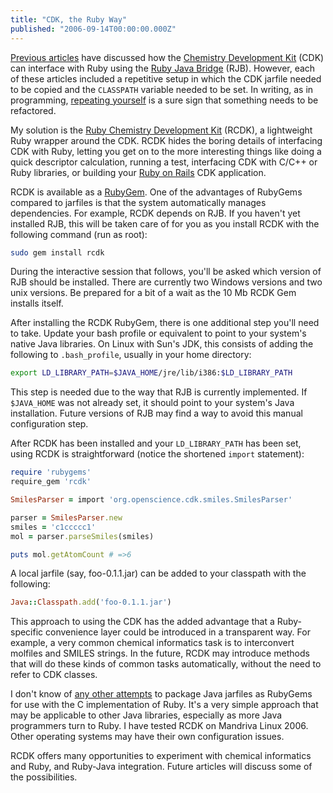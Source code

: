 ```yaml
---
title: "CDK, the Ruby Way"
published: "2006-09-14T00:00:00.000Z"
---
```


<a href="http://depth-first.com/articles/2006/09/11/visualizing-iupac-names-with-chemnomparse">Previous articles</a> have discussed how the <a href="http://cdk.sf.net">Chemistry Development Kit</a> (CDK) can interface with Ruby using the <a href="http://depth-first.com/articles/2006/08/26/scripting-java-libraries-with-ruby-java-bridge">Ruby Java Bridge</a> (RJB). However, each of these articles included a repetitive setup in which the CDK jarfile needed to be copied and the `CLASSPATH` variable needed to be set. In writing, as in programming, <a href="http://en.wikipedia.org/wiki/Don't_repeat_yourself">repeating yourself</a> is a sure sign that something needs to be refactored.

My solution is the <a href="http://rubyforge.org/projects/rcdk">Ruby Chemistry Development Kit</a> (RCDK), a lightweight Ruby wrapper around the CDK. RCDK hides the boring details of interfacing CDK with Ruby, letting you get on to the more interesting things like doing a quick descriptor calculation, running a test, interfacing CDK with C/C++ or Ruby libraries, or building your <a href="http://www.rubyonrails.org/">Ruby on Rails</a> CDK application.

RCDK is available as a <a href="http://www.rubygems.org/">RubyGem</a>. One of the advantages of RubyGems compared to jarfiles is that the system automatically manages dependencies. For example, RCDK depends on RJB. If you haven't yet installed RJB, this will be taken care of for you as you install RCDK with the following command (run as root):

```bash
sudo gem install rcdk
```

During the interactive session that follows, you'll be asked which version of RJB should be installed. There are currently two Windows versions and two unix versions. Be prepared for a bit of a wait as the 10 Mb RCDK Gem installs itself.

After installing the RCDK RubyGem, there is one additional step you'll need to take. Update your bash profile or equivalent to point to your system's native Java libraries. On Linux with Sun's JDK, this consists of adding the following to `.bash_profile`, usually in your home directory:

```bash
export LD_LIBRARY_PATH=$JAVA_HOME/jre/lib/i386:$LD_LIBRARY_PATH
```

This step is needed due to the way that RJB is currently implemented. If `$JAVA_HOME` was not already set, it should point to your system's Java installation. Future versions of RJB may find a way to avoid this manual configuration step.

After RCDK has been installed and your `LD_LIBRARY_PATH` has been set, using RCDK is straightforward (notice the shortened `import` statement):

```ruby
require 'rubygems'
require_gem 'rcdk'

SmilesParser = import 'org.openscience.cdk.smiles.SmilesParser'

parser = SmilesParser.new
smiles = 'c1ccccc1'
mol = parser.parseSmiles(smiles)

puts mol.getAtomCount # =>6
```

A local jarfile (say, foo-0.1.1.jar) can be added to your classpath with the following:

```ruby
Java::Classpath.add('foo-0.1.1.jar')
```

This approach to using the CDK has the added advantage that a Ruby-specific convenience layer could be introduced in a transparent way. For example, a very common chemical informatics task is to interconvert molfiles and SMILES strings. In the future, RCDK may introduce methods that will do these kinds of common tasks automatically, without the need to refer to CDK classes.

I don't know of <a href="http://www.ruby-forum.com/topic/81021#new">any other attempts</a> to package Java jarfiles as RubyGems for use with the C implementation of Ruby. It's a very simple approach that may be applicable to other Java libraries, especially as more Java programmers turn to Ruby. I have tested RCDK on Mandriva Linux 2006. Other operating systems may have their own configuration issues.

RCDK offers many opportunities to experiment with chemical informatics and Ruby, and Ruby-Java integration. Future articles will discuss some of the possibilities.
